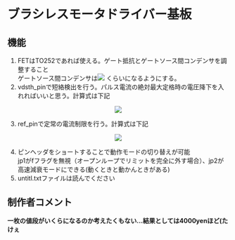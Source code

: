 # ブラシレスモータドライバー基板
## 機能
1. FETはTO252であれば使える。ゲート抵抗とゲートソース間コンデンサを調整すること<br>
ゲートソース間コンデンサは<img src = "https://latex.codecogs.com/gif.latex?\frac{C_{dg}}{C_{gs}}=0.5"> くらいになるようにする。
2. vdsth_pinで短絡検出を行う。パルス電流の絶対最大定格時の電圧降下を入れればいいと思う。計算式は下記 
<p align = "center"><img src = "https://latex.codecogs.com/gif.latex?V_{cc}\times\frac{R_1}{R_1&plus;R_2}=V_{ds(max)}"></p>

3. ref_pinで定常の電流制限を行う。計算式は下記 
<p align = "center"><img src = "https://latex.codecogs.com/gif.latex?\frac{5&space;\times&space;R1}{R1&plus;R2}&space;=&space;19&space;\times&space;R_{shunt}&space;\times&space;I_{max}"></p>

4. ピンヘッダをショートすることで動作モードの切り替えが可能<br>
jp1がfフラグを無視（オープンループでリミットを完全に外す場合）、jp2が高速減衰モードにできる(動くときと動かんときがある)
5. untitl.txtファイルは読んでください<br>
## 制作者コメント
<b>一枚の値段がいくらになるのか考えたくもない...結果としては4000yenほど(たけぇ</b>
